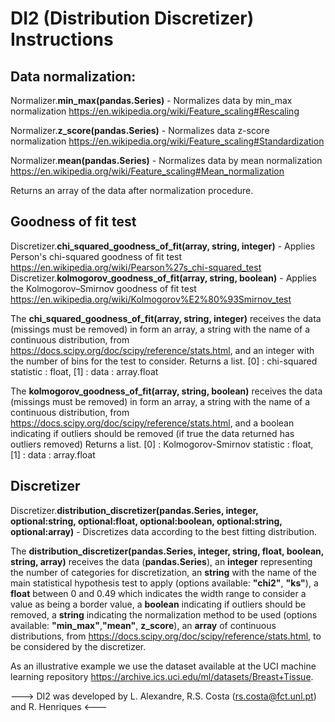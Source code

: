 # DI2 (Distribution Discretizer) Instructions

## Data normalization:

Normalizer.**min_max(pandas.Series)** - Normalizes data by min_max normalization https://en.wikipedia.org/wiki/Feature_scaling#Rescaling

Normalizer.**z_score(pandas.Series)** - Normalizes data z-score normalization https://en.wikipedia.org/wiki/Feature_scaling#Standardization

Normalizer.**mean(pandas.Series)** - Normalizes data by mean normalization https://en.wikipedia.org/wiki/Feature_scaling#Mean_normalization

Returns an array of the data after normalization procedure.

## Goodness of fit test

Discretizer.**chi_squared_goodness_of_fit(array, string, integer)** - Applies Person's chi-squared goodness of fit test https://en.wikipedia.org/wiki/Pearson%27s_chi-squared_test
Discretizer.**kolmogorov_goodness_of_fit(array, string, boolean)** - Applies the Kolmogorov–Smirnov goodness of fit test https://en.wikipedia.org/wiki/Kolmogorov%E2%80%93Smirnov_test

The **chi_squared_goodness_of_fit(array, string, integer)** receives the data (missings must be removed) in form an array, a string with the name of a continuous distribution, from https://docs.scipy.org/doc/scipy/reference/stats.html, and an integer with the number of bins for the test to consider.
Returns a list. [0] : chi-squared statistic : float, [1] : data : array.float

The **kolmogorov_goodness_of_fit(array, string, boolean)** receives the data (missings must be removed) in form an array, a string with the name of a continuous distribution, from https://docs.scipy.org/doc/scipy/reference/stats.html, and a boolean indicating if outliers should be removed (if true the data returned has outliers removed)
Returns a list. [0] : Kolmogorov-Smirnov statistic : float, [1] : data : array.float

## Discretizer

Discretizer.**distribution_discretizer(pandas.Series, integer, optional:string, optional:float, optional:boolean, optional:string, optional:array)** - Discretizes data according to the best fitting distribution.

The **distribution_discretizer(pandas.Series, integer, string, float, boolean, string, array)** receives the data (**pandas.Series**), an **integer** representing the number of categories for discretization, an **string** with the name of the main statistical hypothesis test to apply (options available: **"chi2"**, **"ks"**), a **float** between 0 and 0.49 which indicates the width range to consider a value as being a border value, a **boolean** indicating if outliers should be removed, a **string**  indicating the normalization method to be used (options available: **"min_max"**,**"mean"**, **z_score**), an **array** of continuous distributions, from https://docs.scipy.org/doc/scipy/reference/stats.html, to be considered by the discretizer.

As an illustrative example we use the dataset available at the UCI machine learning repository https://archive.ics.uci.edu/ml/datasets/Breast+Tissue.

---> DI2 was developed by L. Alexandre, R.S. Costa (rs.costa@fct.unl.pt) and R. Henriques <---
